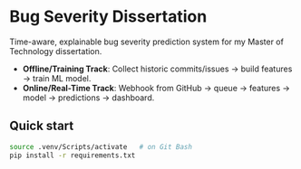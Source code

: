 # Bug Severity Dissertation

Time-aware, explainable bug severity prediction system for my Master of Technology dissertation.

- **Offline/Training Track**: Collect historic commits/issues → build features → train ML model.
- **Online/Real-Time Track**: Webhook from GitHub → queue → features → model → predictions → dashboard.

## Quick start
```bash
source .venv/Scripts/activate   # on Git Bash
pip install -r requirements.txt